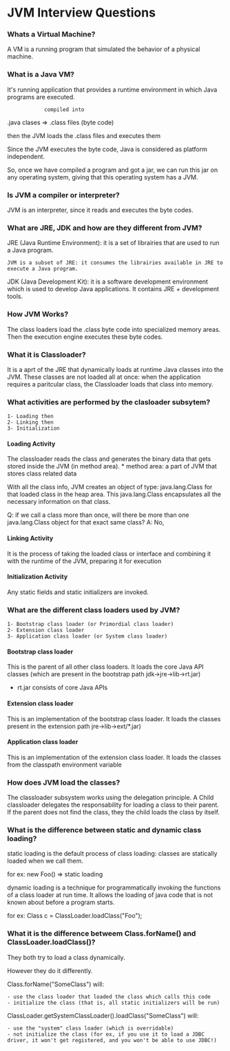 # JVM Interview Questions

### Whats a Virtual Machine?

A VM is a running program that simulated the behavior of a physical machine.

### What is a Java VM?
 It's running application that provides a runtime environment in which Java programs are executed.
 
                compiled into   
 .java clases         =>        .class files (byte code)
 
 then the JVM loads the .class files and executes them
 
 
 Since the JVM executes the byte code, Java is considered as platform independent. 
 
 So, once we have compiled a program and got a jar, 
 we can run this jar on any operating system, giving that this operating system has a JVM.
 
 ### Is JVM a compiler or interpreter?
 JVM is an interpreter, since it reads and executes the byte codes.
 
 
 ### What are JRE, JDK and how are they different from JVM?
 
 JRE (Java Runtime Environment): it is a set of librairies that are used to run a Java program.
 
    JVM is a subset of JRE: it consumes the librairies available in JRE to execute a Java program. 
 
 JDK (Java Development Kit): it is a software development environment which is used to develop Java applications. 
    It contains JRE + development tools.
    
### How JVM Works?
The class loaders load the .class byte code into specialized memory areas. 
Then the execution engine executes these byte codes.

### What it is Classloader?
It is a aprt of the JRE that dynamically loads at runtime Java classes into the JVM. 
These classes are not loaded all at once: when the application requires a paritcular class, the Classloader loads that class into memory.

### What activities are performed by the clasloader subsytem?

    1- Loading then
    2- Linking then
    3- Initialization

#### Loading Activity
The classloader reads the class and generates the binary data that gets stored inside the JVM (in method area).
    * method area: a part of JVM that stores class related data
    
With all the class info, JVM creates an object of type: java.lang.Class for that loaded class in the heap area.
This java.lang.Class encapsulates all the necessary information on that class.

Q: if we call a class more than once, will there be more than one java.lang.Class object for that exact same class?
A: No, 

#### Linking Activity
It is the process of taking the loaded class or interface and combining it with the runtime of the JVM, preparing it for execution

#### Initialization Activity
 Any static fields and static initializers are invoked. 

### What are the different class loaders used by JVM?


    1- Bootstrap class loader (or Primordial class loader)
    2- Extension class loader
    3- Application class loader (or System class loader)

#### Bootstrap class loader
This is the parent of all other class loaders.
It loads the core Java API classes (which are present in the bootstrap path jdk->jre->lib->rt.jar)

* rt.jar consists of core Java APIs

#### Extension class loader
This is an implementation of the bootstrap class loader.
It loads the classes present in the extension path jre->lib->ext/*.jar)

#### Application class loader
This is an implementation of the extension class loader.
It loads the classes from the classpath environment variable

 
### How does JVM load the classes?
The classloader subsystem works using the delegation principle. 
A Child classloader delegates the responsability for loading a class to their parent.
If the parent does not find the class, they the child loads the class by itself.

### What is the difference between static and dynamic class loading?

static loading is the default process of class loading: classes are statically loaded when we call them.

for ex: new Foo() => static loading

dynamic loading is a technique for programmatically invoking the functions of a class loader at run time.
It allows the loading of java code that is not known about before a program starts. 

for ex: Class c = ClassLoader.loadClass("Foo");

### What it is the difference betweem Class.forName() and ClassLoader.loadClass()?
They both try to load a class dynamically.

However they do it differently.

Class.forName("SomeClass") will:

    - use the class loader that loaded the class which calls this code
    - initialize the class (that is, all static initializers will be run)

ClassLoader.getSystemClassLoader().loadClass("SomeClass") will:

    - use the "system" class loader (which is overridable)
    - not initialize the class (for ex, if you use it to load a JDBC driver, it won't get registered, and you won't be able to use JDBC!)



















